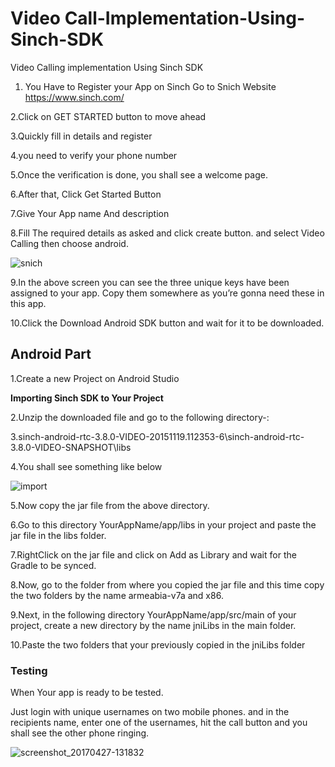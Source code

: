 # Video Call-Implementation-Using-Sinch-SDK
Video Calling implementation Using Sinch SDK


1. You Have to Register your App on Sinch
Go to Snich Website https://www.sinch.com/

2.Click on GET STARTED button to move ahead

3.Quickly fill in details and register 

4.you need to verify your phone number

5.Once the verification is done, you shall see a welcome page.

6.After that, Click Get Started Button

7.Give Your App name And description

8.Fill The required details as asked and click create button. and select Video Calling then choose android.

![snich](https://cloud.githubusercontent.com/assets/15822647/25472623/b3656a42-2b49-11e7-8f15-b09517d2afd0.png)

9.In the above screen you can see the three unique keys have been assigned to your app.
Copy them somewhere as you’re gonna need these in this app.

10.Click the Download Android SDK button and wait for it to be downloaded.

<h2>Android Part</h2>

1.Create a new Project on Android Studio

<strong>Importing Sinch SDK to Your Project</strong>



2.Unzip the downloaded file and go to the following directory-:

3.sinch-android-rtc-3.8.0-VIDEO-20151119.112353-6\sinch-android-rtc-3.8.0-VIDEO-SNAPSHOT\libs

4.You shall see something like below

![import](https://cloud.githubusercontent.com/assets/15822647/25472874/cfd843ec-2b4a-11e7-91ea-864a59772c4b.png)

5.Now copy the jar file from the above directory.

6.Go to this  directory  YourAppName/app/libs  in your project and paste the jar file in the libs folder.

7.RightClick on the jar file and click on Add as Library and wait for the Gradle to be synced.

8.Now, go to the folder from where you copied the jar file and this time copy the two folders by the name armeabia-v7a and x86.

9.Next, in the following directory YourAppName/app/src/main of your project, create a new directory  by the name jniLibs in the main folder.

10.Paste the two folders that your previously copied in the jniLibs folder

<h3>Testing</h3>

When Your app is ready to be tested.

Just login with  unique usernames on two mobile phones. and in  the recipients name, enter one of the usernames, hit the call button and you shall see the other phone ringing.

![screenshot_20170427-131832](https://cloud.githubusercontent.com/assets/15822647/25473231/435ee69e-2b4c-11e7-9eb6-28df93938a28.png)
